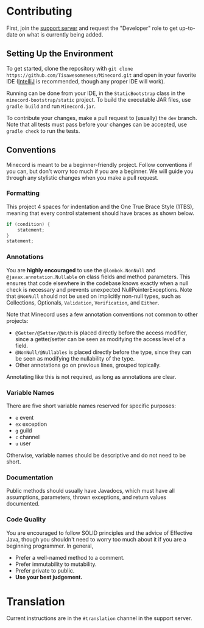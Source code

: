 # Contributing

First, join the [support server](https://discord.gg/hrfQaD7) and request the "Developer" role to get up-to-date on what is currently being added.

## Setting Up the Environment

To get started, clone the repository with `git clone https://github.com/Tisawesomeness/Minecord.git` and open in your favorite IDE
([IntelliJ](https://www.jetbrains.com/idea/) is recommended, though any proper IDE will work).

Running can be done from your IDE, in the `StaticBootstrap` class in the `minecord-bootstrap/static` project. To build the executable JAR files, use `gradle build` and run `Minecord.jar`.

To contribute your changes, make a pull request to (usually) the `dev` branch. Note that all tests must pass before your changes can be accepted, use `gradle check` to run the tests.

## Conventions

Minecord is meant to be a beginner-friendly project. Follow conventions if you can, but don't worry too much if you are a beginner. We will guide you through any stylistic changes when you make a pull request.

### Formatting

This project 4 spaces for indentation and the One True Brace Style (1TBS), meaning that every control statement should have braces as shown below.

```java
if (condition) {
    statement;
}
statement;
```

### Annotations

You are **highly encouraged** to use the `@lombok.NonNull` and `@javax.annotation.Nullable` on class fields and method parameters.
This ensures that code elsewhere in the codebase knows exactly when a null check is necessary and prevents unexpected NullPointerExceptions.
Note that `@NonNull` should not be used on implicitly non-null types, such as Collections, Optionals, `Validation`, `Verification`, and `Either`.

Note that Minecord uses a few annotation conventions not common to other projects:

- `@Getter/@Setter/@With` is placed directly before the access modifier, since a getter/setter can be seen as modifying the access level of a field.
- `@NonNull/@Nullables` is placed directly before the type, since they can be seen as modifying the nullability of the type.
- Other annotations go on previous lines, grouped topically.

Annotating like this is not required, as long as annotations are clear.

### Variable Names

There are five short variable names reserved for specific purposes:

- `e` event
- `ex` exception
- `g` guild
- `c` channel
- `u` user

Otherwise, variable names should be descriptive and do not need to be short.

### Documentation

Public methods should usually have Javadocs, which must have all assumptions, parameters, thrown exceptions, and return values documented.

### Code Quality

You are encouraged to follow SOLID principles and the advice of Effective Java, though you shouldn't need to worry too much about it if you are a beginning programmer. In general,

- Prefer a well-named method to a comment.
- Prefer immutability to mutability.
- Prefer private to public.
- **Use your best judgement.**

# Translation

Current instructions are in the `#translation` channel in the support server.
